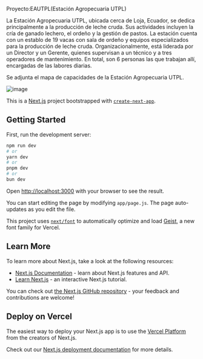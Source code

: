 
Proyecto:EAUTPL(Estación Agropecuaria UTPL)

La Estación Agropecuaria UTPL, ubicada cerca de Loja, Ecuador, se dedica principalmente a la producción de leche cruda. Sus actividades incluyen la cría de ganado lechero, el ordeño y la gestión de pastos. La estación cuenta con un establo de 19 vacas con sala de ordeño y equipos especializados para la producción de leche cruda. Organizacionalmente, está liderada por un Director y un Gerente, quienes supervisan a un técnico y a tres operadores de mantenimiento. En total, son 6 personas las que trabajan allí, encargadas de las labores diarias.

Se adjunta el mapa de capacidades de la Estación Agropecuaria UTPL.

![image](https://github.com/user-attachments/assets/8e056259-b9c8-44b4-a771-b9c85e49d8a2)

This is a [Next.js](https://nextjs.org) project bootstrapped with [`create-next-app`](https://github.com/vercel/next.js/tree/canary/packages/create-next-app).

## Getting Started

First, run the development server:

```bash
npm run dev
# or
yarn dev
# or
pnpm dev
# or
bun dev
```



Open [http://localhost:3000](http://localhost:3000) with your browser to see the result.

You can start editing the page by modifying `app/page.js`. The page auto-updates as you edit the file.

This project uses [`next/font`](https://nextjs.org/docs/app/building-your-application/optimizing/fonts) to automatically optimize and load [Geist](https://vercel.com/font), a new font family for Vercel.

## Learn More

To learn more about Next.js, take a look at the following resources:

- [Next.js Documentation](https://nextjs.org/docs) - learn about Next.js features and API.
- [Learn Next.js](https://nextjs.org/learn) - an interactive Next.js tutorial.

You can check out [the Next.js GitHub repository](https://github.com/vercel/next.js) - your feedback and contributions are welcome!

## Deploy on Vercel

The easiest way to deploy your Next.js app is to use the [Vercel Platform](https://vercel.com/new?utm_medium=default-template&filter=next.js&utm_source=create-next-app&utm_campaign=create-next-app-readme) from the creators of Next.js.

Check out our [Next.js deployment documentation](https://nextjs.org/docs/app/building-your-application/deploying) for more details.
